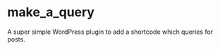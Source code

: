 make_a_query
============

A super simple WordPress plugin to add a shortcode which queries for posts.
